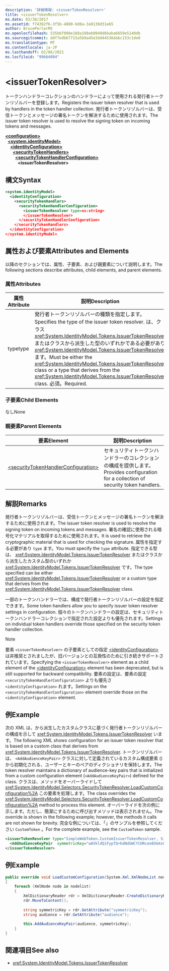 ```yaml
---
description: '詳細情報: <issuerTokenResolver>'
title: <issuerTokenResolver>
ms.date: 03/30/2017
ms.assetid: f74392f6-3f5b-4880-bd8a-3a9130d31e65
author: BrucePerlerMS
ms.openlocfilehash: 535b6f098e168a198eb0949d6baba6659e5140db
ms.sourcegitcommit: ddf7edb67715a5b9a45e3dd44536dabc153c1de0
ms.translationtype: MT
ms.contentlocale: ja-JP
ms.lasthandoff: 02/06/2021
ms.locfileid: "99664094"
---
```

# \<issuerTokenResolver>

<span data-ttu-id="bef3d-102">トークンハンドラーコレクションのハンドラーによって使用される発行者トークンリゾルバーを登録します。</span><span class="sxs-lookup"><span data-stu-id="bef3d-102">Registers the issuer token resolver that is used by handlers in the token handler collection.</span></span> <span data-ttu-id="bef3d-103">発行者トークンリゾルバーは、受信トークンとメッセージの署名トークンを解決するために使用されます。</span><span class="sxs-lookup"><span data-stu-id="bef3d-103">The issuer token resolver is used to resolve the signing token on incoming tokens and messages.</span></span>  
  
[**\<configuration>**](../configuration-element.md)\
&nbsp;&nbsp;[**\<system.identityModel>**](system-identitymodel.md)\
&nbsp;&nbsp;&nbsp;&nbsp;[**\<identityConfiguration>**](identityconfiguration.md)\
&nbsp;&nbsp;&nbsp;&nbsp;&nbsp;&nbsp;[**\<securityTokenHandlers>**](securitytokenhandlers.md)\
&nbsp;&nbsp;&nbsp;&nbsp;&nbsp;&nbsp;&nbsp;&nbsp;[**\<securityTokenHandlerConfiguration>**](securitytokenhandlerconfiguration.md)\
&nbsp;&nbsp;&nbsp;&nbsp;&nbsp;&nbsp;&nbsp;&nbsp;&nbsp;&nbsp;**\<issuerTokenResolver>**  
  
## <a name="syntax"></a><span data-ttu-id="bef3d-104">構文</span><span class="sxs-lookup"><span data-stu-id="bef3d-104">Syntax</span></span>  
  
```xml  
<system.identityModel>  
  <identityConfiguration>  
    <securityTokenHandlers>  
      <securityTokenHandlerConfiguration>  
        <issuerTokenResolver type=xs:string>  
        </issuerTokenResolver>  
      </securityTokenHandlerConfiguration>  
    </securityTokenHandlers>  
  </identityConfiguration>  
</system.identityModel>  
```  
  
## <a name="attributes-and-elements"></a><span data-ttu-id="bef3d-105">属性および要素</span><span class="sxs-lookup"><span data-stu-id="bef3d-105">Attributes and Elements</span></span>  

 <span data-ttu-id="bef3d-106">以降のセクションでは、属性、子要素、および親要素について説明します。</span><span class="sxs-lookup"><span data-stu-id="bef3d-106">The following sections describe attributes, child elements, and parent elements.</span></span>  
  
### <a name="attributes"></a><span data-ttu-id="bef3d-107">属性</span><span class="sxs-lookup"><span data-stu-id="bef3d-107">Attributes</span></span>  
  
|<span data-ttu-id="bef3d-108">属性</span><span class="sxs-lookup"><span data-stu-id="bef3d-108">Attribute</span></span>|<span data-ttu-id="bef3d-109">説明</span><span class="sxs-lookup"><span data-stu-id="bef3d-109">Description</span></span>|  
|---------------|-----------------|  
|<span data-ttu-id="bef3d-110">type</span><span class="sxs-lookup"><span data-stu-id="bef3d-110">type</span></span>|<span data-ttu-id="bef3d-111">発行者トークンリゾルバーの種類を指定します。</span><span class="sxs-lookup"><span data-stu-id="bef3d-111">Specifies the type of the issuer token resolver.</span></span> <span data-ttu-id="bef3d-112">は、クラス <xref:System.IdentityModel.Tokens.IssuerTokenResolver> またはクラスから派生した型のいずれかである必要があり <xref:System.IdentityModel.Tokens.IssuerTokenResolver> ます。</span><span class="sxs-lookup"><span data-stu-id="bef3d-112">Must be either the <xref:System.IdentityModel.Tokens.IssuerTokenResolver> class or a type that derives from the <xref:System.IdentityModel.Tokens.IssuerTokenResolver> class.</span></span> <span data-ttu-id="bef3d-113">必須。</span><span class="sxs-lookup"><span data-stu-id="bef3d-113">Required.</span></span>|  
  
### <a name="child-elements"></a><span data-ttu-id="bef3d-114">子要素</span><span class="sxs-lookup"><span data-stu-id="bef3d-114">Child Elements</span></span>  

 <span data-ttu-id="bef3d-115">なし</span><span class="sxs-lookup"><span data-stu-id="bef3d-115">None</span></span>  
  
### <a name="parent-elements"></a><span data-ttu-id="bef3d-116">親要素</span><span class="sxs-lookup"><span data-stu-id="bef3d-116">Parent Elements</span></span>  
  
|<span data-ttu-id="bef3d-117">要素</span><span class="sxs-lookup"><span data-stu-id="bef3d-117">Element</span></span>|<span data-ttu-id="bef3d-118">説明</span><span class="sxs-lookup"><span data-stu-id="bef3d-118">Description</span></span>|  
|-------------|-----------------|  
|[\<securityTokenHandlerConfiguration>](securitytokenhandlerconfiguration.md)|<span data-ttu-id="bef3d-119">セキュリティトークンハンドラーのコレクションの構成を提供します。</span><span class="sxs-lookup"><span data-stu-id="bef3d-119">Provides configuration for a collection of security token handlers.</span></span>|  
  
## <a name="remarks"></a><span data-ttu-id="bef3d-120">解説</span><span class="sxs-lookup"><span data-stu-id="bef3d-120">Remarks</span></span>  

 <span data-ttu-id="bef3d-121">発行者トークンリゾルバーは、受信トークンとメッセージの署名トークンを解決するために使用されます。</span><span class="sxs-lookup"><span data-stu-id="bef3d-121">The issuer token resolver is used to resolve the signing token on incoming tokens and messages.</span></span> <span data-ttu-id="bef3d-122">署名の確認に使用される暗号化マテリアルを取得するために使用されます。</span><span class="sxs-lookup"><span data-stu-id="bef3d-122">It is used to retrieve the cryptographic material that is used for checking the signature.</span></span> <span data-ttu-id="bef3d-123">属性を指定する必要があり `type` ます。</span><span class="sxs-lookup"><span data-stu-id="bef3d-123">You must specify the `type` attribute.</span></span> <span data-ttu-id="bef3d-124">指定できる型は、 <xref:System.IdentityModel.Tokens.IssuerTokenResolver> またはクラスから派生したカスタム型のいずれか <xref:System.IdentityModel.Tokens.IssuerTokenResolver> です。</span><span class="sxs-lookup"><span data-stu-id="bef3d-124">The type specified can be either <xref:System.IdentityModel.Tokens.IssuerTokenResolver> or a custom type that derives from the <xref:System.IdentityModel.Tokens.IssuerTokenResolver> class.</span></span>  
  
 <span data-ttu-id="bef3d-125">一部のトークンハンドラーでは、構成で発行者トークンリゾルバーの設定を指定できます。</span><span class="sxs-lookup"><span data-stu-id="bef3d-125">Some token handlers allow you to specify issuer token resolver settings in configuration.</span></span> <span data-ttu-id="bef3d-126">個々のトークンハンドラーの設定は、セキュリティトークンハンドラーコレクションで指定された設定よりも優先されます。</span><span class="sxs-lookup"><span data-stu-id="bef3d-126">Settings on individual token handlers override those specified on the security token handler collection.</span></span>  
  
> [!NOTE]
> <span data-ttu-id="bef3d-127">要素 `<issuerTokenResolver>` の子要素としての指定 [\<identityConfiguration>](identityconfiguration.md) は非推奨とされましたが、旧バージョンとの互換性のために引き続きサポートされています。</span><span class="sxs-lookup"><span data-stu-id="bef3d-127">Specifying the `<issuerTokenResolver>` element as a child element of the [\<identityConfiguration>](identityconfiguration.md) element has been deprecated, but is still supported for backward compatibility.</span></span> <span data-ttu-id="bef3d-128">要素の設定は、要素の設定 `<securityTokenHandlerConfiguration>` よりも優先さ `<identityConfiguration>` れます。</span><span class="sxs-lookup"><span data-stu-id="bef3d-128">Settings on the `<securityTokenHandlerConfiguration>` element override those on the `<identityConfiguration>` element.</span></span>  
  
## <a name="example"></a><span data-ttu-id="bef3d-129">例</span><span class="sxs-lookup"><span data-stu-id="bef3d-129">Example</span></span>  

 <span data-ttu-id="bef3d-130">次の XML は、から派生したカスタムクラスに基づく発行者トークンリゾルバーの構成を示して <xref:System.IdentityModel.Tokens.IssuerTokenResolver> います。</span><span class="sxs-lookup"><span data-stu-id="bef3d-130">The following XML shows configuration for an issuer token resolver that is based on a custom class that derives from <xref:System.IdentityModel.Tokens.IssuerTokenResolver>.</span></span> <span data-ttu-id="bef3d-131">トークンリゾルバーは、 `<AddAudienceKeyPair>` クラスに対して定義されているカスタム構成要素 () から初期化される、ユーザーとキーのペアのディクショナリを保持します。</span><span class="sxs-lookup"><span data-stu-id="bef3d-131">The token resolver maintains a dictionary of audience-key pairs that is initialized from a custom configuration element (`<AddAudienceKeyPair>`) defined for the class.</span></span> <span data-ttu-id="bef3d-132">クラスは、メソッドをオーバーライドして <xref:System.IdentityModel.Selectors.SecurityTokenResolver.LoadCustomConfiguration%2A> この要素を処理します。</span><span class="sxs-lookup"><span data-stu-id="bef3d-132">The class overrides the <xref:System.IdentityModel.Selectors.SecurityTokenResolver.LoadCustomConfiguration%2A> method to process this element.</span></span> <span data-ttu-id="bef3d-133">オーバーライドを次の例に示します。ただし、簡潔にするために呼び出すメソッドは表示されません。</span><span class="sxs-lookup"><span data-stu-id="bef3d-133">The override is shown in the following example; however, the methods it calls are not shown for brevity.</span></span> <span data-ttu-id="bef3d-134">完全な例については、「」のサンプルを参照してください `CustomToken` 。</span><span class="sxs-lookup"><span data-stu-id="bef3d-134">For the complete example, see the `CustomToken` sample.</span></span>  
  
```xml  
<issuerTokenResolver type="SimpleWebToken.CustomIssuerTokenResolver, SimpleWebToken">  
  <AddAudienceKeyPair  symmetricKey="wAVkldQiFypTQ+kdNdGWCYCHRcee8XmXxOvgmak8vSY=" audience="http://localhost:19851/" />  
</issuerTokenResolver>  
```  
  
## <a name="example"></a><span data-ttu-id="bef3d-135">例</span><span class="sxs-lookup"><span data-stu-id="bef3d-135">Example</span></span>
  
```csharp
public override void LoadCustomConfiguration(System.Xml.XmlNodeList nodelist)  
{  
    foreach (XmlNode node in nodelist)  
    {  
        XmlDictionaryReader rdr = XmlDictionaryReader.CreateDictionaryReader(new XmlTextReader(new StringReader(node.OuterXml)));  
        rdr.MoveToContent();  
  
        string symmetricKey = rdr.GetAttribute("symmetricKey");  
        string audience = rdr.GetAttribute("audience");  
  
        this.AddAudienceKeyPair(audience, symmetricKey);  
    }  
}  
```
  
## <a name="see-also"></a><span data-ttu-id="bef3d-136">関連項目</span><span class="sxs-lookup"><span data-stu-id="bef3d-136">See also</span></span>

- <xref:System.IdentityModel.Tokens.IssuerTokenResolver>

